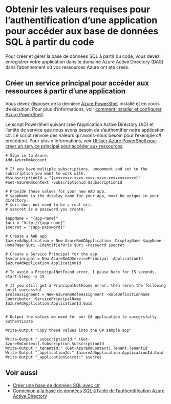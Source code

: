 <properties
   pageTitle="Obtenir les valeurs requises pour l’authentification d’une application pour accéder aux base de données SQL à partir du code | Microsoft Azure"
   description="Créer une entité de service pour l’accès à la base de données SQL à partir de code."
   services="sql-database"
   documentationCenter=""
   authors="stevestein"
   manager="jhubbard"
   editor=""
   tags=""/>

<tags
   ms.service="sql-database"
   ms.devlang="na"
   ms.topic="article"
   ms.tgt_pltfrm="na"
   ms.workload="data-management"
   ms.date="09/30/2016"
   ms.author="sstein"/>

# <a name="get-the-required-values-for-authenticating-an-application-to-access-sql-database-from-code"></a>Obtenir les valeurs requises pour l’authentification d’une application pour accéder aux base de données SQL à partir du code

Pour créer et gérer la base de données SQL à partir du code, vous devez enregistrer votre application dans le domaine Azure Active Directory (DAS) dans l’abonnement où vos ressources Azure ont été créés.

## <a name="create-a-service-principal-to-access-resources-from-an-application"></a>Créer un service principal pour accéder aux ressources à partir d’une application

Vous devez disposer de la dernière [Azure PowerShell](https://msdn.microsoft.com/library/mt619274.aspx) installé et en cours d’exécution. Pour plus d’informations, voir [comment installer et configurer Azure PowerShell](../powershell-install-configure.md).

Le script PowerShell suivant crée l’application Active Directory (AD) et l’entité de service que nous avons besoin de s’authentifier notre application c#. Le script renvoie des valeurs qu'avons-nous besoin pour l’exemple c# précédent. Pour plus d’informations, voir [Utiliser Azure PowerShell pour créer un service principal pour accéder aux ressources](../resource-group-authenticate-service-principal.md).

   
    # Sign in to Azure.
    Add-AzureRmAccount
    
    # If you have multiple subscriptions, uncomment and set to the subscription you want to work with.
    #$subscriptionId = "{xxxxxxxx-xxxx-xxxx-xxxx-xxxxxxxxxxxx}"
    #Set-AzureRmContext -SubscriptionId $subscriptionId
    
    # Provide these values for your new AAD app.
    # $appName is the display name for your app, must be unique in your directory.
    # $uri does not need to be a real uri.
    # $secret is a password you create.
    
    $appName = "{app-name}"
    $uri = "http://{app-name}"
    $secret = "{app-password}"
    
    # Create a AAD app
    $azureAdApplication = New-AzureRmADApplication -DisplayName $appName -HomePage $Uri -IdentifierUris $Uri -Password $secret
    
    # Create a Service Principal for the app
    $svcprincipal = New-AzureRmADServicePrincipal -ApplicationId $azureAdApplication.ApplicationId
    
    # To avoid a PrincipalNotFound error, I pause here for 15 seconds.
    Start-Sleep -s 15
    
    # If you still get a PrincipalNotFound error, then rerun the following until successful. 
    $roleassignment = New-AzureRmRoleAssignment -RoleDefinitionName Contributor -ServicePrincipalName $azureAdApplication.ApplicationId.Guid
    
    
    # Output the values we need for our C# application to successfully authenticate
    
    Write-Output "Copy these values into the C# sample app"
    
    Write-Output "_subscriptionId:" (Get-AzureRmContext).Subscription.SubscriptionId
    Write-Output "_tenantId:" (Get-AzureRmContext).Tenant.TenantId
    Write-Output "_applicationId:" $azureAdApplication.ApplicationId.Guid
    Write-Output "_applicationSecret:" $secret




## <a name="see-also"></a>Voir aussi

- [Créer une base de données SQL avec c#](sql-database-get-started-csharp.md)
- [Connexion à la base de données SQL à l’aide de l’authentification Azure Active Directory](sql-database-aad-authentication.md)


